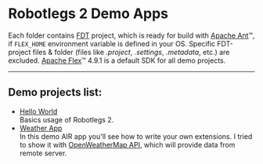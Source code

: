Robotlegs 2 Demo Apps
=====================

Each folder contains [FDT](http://fdt.powerflasher.com "Powerlasher FDT") project, which is ready for build with [Apache Ant](http://ant.apache.org "Apache Ant Tool")&trade;, if `FLEX_HOME` environment variable is defined in your OS. Specific FDT-project files & folder (files like *.project*, *.settings*, *.metadata*, etc.) are excluded. [Apache Flex](http://flex.apache.org "Apache Flex SDK")&trade; 4.9.1 is a default SDK for all demo projects.
- - -
Demo projects list:
-------------------
*	[Hello World](./hello-world "Basics usage of Robotlegs 2")  
	Basics usage of Robotlegs 2.
*	[Weather App](./weather-app "OpenWeatherMap API based weather application")  
	In this demo AIR app you'll see how to write your own extensions. I tried to show it with [OpenWeatherMap API](http://www.openweathermap.com "OpenWeatherMap"), which will provide data from remote server.